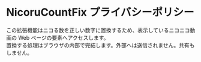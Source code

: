# NicoruCountFix プライバシーポリシー

この拡張機能はニコる数を正しい数字に置換するため、表示しているニコニコ動画の Web ページの要素へアクセスします。  
置換する処理はブラウザの内部で完結します。外部へは送信されません。共有もしません。